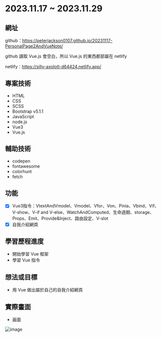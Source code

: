 # 2023.11.17 ~ 2023.11.29

## 網址
github：https://peterjackson0107.github.io/20231117-PersonalPage2AndVueNote/

github 讀取 Vue.js 會空白，所以 Vue.js 的東西都部屬在 netlify

netlify：https://silly-axolotl-d64424.netlify.app/

## 專案技術
- HTML
- CSS
- SCSS
- Bootstrap v5.1.1
- JavaScript
- node.js
- Vue3
- Vue.js

## 輔助技術
- codepen
- fontawesome
- colorhunt
- fetch

## 功能
- [x] Vue3指令：VtextAndVmodel、Vmodel、Vfor、Von、Pinia、Vbind、Vif、V-show、V-if and V-else、WatchAndComputed、生命週期、storage、Props、Emit、Provide&Inject、路由設定、V-slot
- [x] 自我介紹網頁

## 學習歷程進度
* 開始學習 Vue 框架
* 學習 Vue 指令

## 想法或目標
* 用 Vue 做出屬於自己的自我介紹網頁

## 實際畫面
* 画面

![image](https://github.com/peterjackson0107/20231117-PersonalPage2AndVueNote/assets/151004314/821ad1cf-2ab6-4886-a570-f07d44a4fb76)
